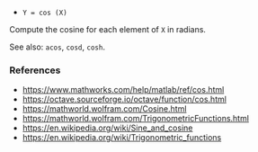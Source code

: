 * `Y = cos (X)`

Compute the cosine for each element of `X` in radians.

See also: `acos`, `cosd`, `cosh`.

### References

* https://www.mathworks.com/help/matlab/ref/cos.html
* https://octave.sourceforge.io/octave/function/cos.html
* https://mathworld.wolfram.com/Cosine.html
* https://mathworld.wolfram.com/TrigonometricFunctions.html
* https://en.wikipedia.org/wiki/Sine_and_cosine
* https://en.wikipedia.org/wiki/Trigonometric_functions
